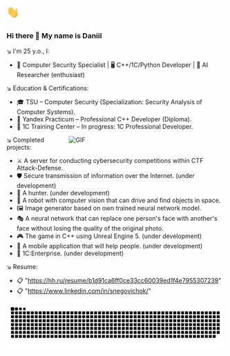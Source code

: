 <h1><img  src="https://raw.githubusercontent.com/ABSphreak/ABSphreak/master/gifs/Hi.gif" width="30px"></h1>

### Hi there 👋 My name is Daniil
↘️ I'm 25 y.o., I:
- 🔐 Computer Security Specialist | 🖥️ C++/1C/Python Developer | 🤖 AI Researcher (enthusiast) 

↘️ Education & Certifications:
- 🎓 TSU – Computer Security (Specialization: Security Analysis of Computer Systems).
- 📜 Yandex Practicum – Professional C++ Developer (Diploma).
- 🔭 1C Training Center – In progress: 1C Professional Developer.
<img align="right" alt="GIF" src="https://raw.githubusercontent.com/rahul-jha98/rahul-jha98/main/techstack.gif" width="360px"/>

↘️ Completed projects:
- ⚔️ A server for conducting cybersecurity competitions within CTF Attack-Defense.
- 🛡️ Secure transmission of information over the Internet. (under development)
- 🏹 A hunter. (under development)
- 👀 A robot with computer vision that can drive and find objects in space.
- 🖼️ Image generator based on own trained neural network model.
- 🎭 A neural network that can replace one person's face with another's face without losing the quality of the original photo.
- 🎮 The game in C++ using Unreal Engine 5. (under development)
- 📱 A mobile application that will help people. (under development)
- 🧮 1C:Enterprise. (under development)

↘️ Resume:
- 📋 "https://hh.ru/resume/b1d91ca6ff0ce33cc60039ed1f4e7955307239"
- 📋 "https://www.linkedin.com/in/snegovichok/"
<picture>
  <source
    media="(prefers-color-scheme: dark)"
    srcset="https://raw.githubusercontent.com/platane/snk/output/github-contribution-grid-snake-dark.svg"
  />
  <source
    media="(prefers-color-scheme: light)"
    srcset="https://raw.githubusercontent.com/platane/snk/output/github-contribution-grid-snake.svg"
  />
  <img
    alt="github contribution grid snake animation"
    src="https://raw.githubusercontent.com/platane/snk/output/github-contribution-grid-snake.svg"
  />
</picture>
